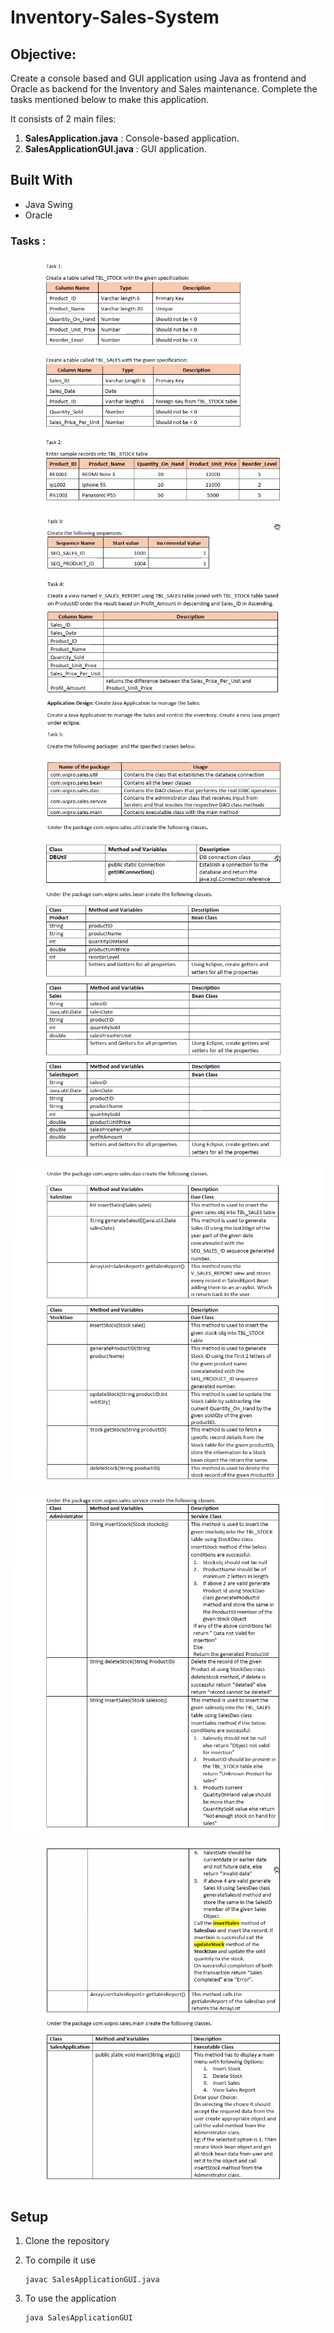 # Inventory-Sales-System

## Objective:
Create a console based and GUI application using Java as frontend and Oracle as backend for the Inventory and Sales maintenance. Complete the tasks mentioned below to make this application.

It consists of 2 main files:<br>
 1. **SalesApplication.java** : Console-based application.<br>
 2. **SalesApplicationGUI.java** : GUI application.

## Built With

- Java Swing
- Oracle

### Tasks :
<img src="https://github.com/ramneek008/Inventory-Sales-System/blob/master/tasks/1.png" />
<img src="https://github.com/ramneek008/Inventory-Sales-System/blob/master/tasks/2.png" />
<img src="https://github.com/ramneek008/Inventory-Sales-System/blob/master/tasks/3.png" />
<img src="https://github.com/ramneek008/Inventory-Sales-System/blob/master/tasks/4.png" />
<img src="https://github.com/ramneek008/Inventory-Sales-System/blob/master/tasks/5.png" />
<img src="https://github.com/ramneek008/Inventory-Sales-System/blob/master/tasks/6.png" />

## Setup

1. Clone the repository

2. To compile it use 
    ```
    javac SalesApplicationGUI.java
    ```
3. To use the application
    ```
    java SalesApplicationGUI
    ```